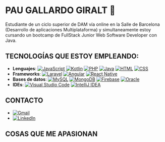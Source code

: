 # PAU GALLARDO GIRALT 👋
Estudiante de un ciclo superior de DAM vía online en la Salle de Barcelona (Desarrollo de aplicaciones Multiplataforma) y simultaneamente estoy cursando un bootcamp de FullStack Junior Web Software Developer con Java. 

## TECNOLOGÍAS QUE ESTOY EMPLEANDO:

- **Lenguajes**: [![JavaScript](https://img.shields.io/badge/JavaScript-F7DF1E?logo=javascript&logoColor=000)](#) [![Kotlin](https://img.shields.io/badge/Kotlin-%237F52FF.svg?logo=kotlin&logoColor=white)](#) [![PHP](https://img.shields.io/badge/php-%23777BB4.svg?&logo=php&logoColor=white)](#) [![Java](https://img.shields.io/badge/Java-%23ED8B00.svg?logo=openjdk&logoColor=white)](#) [![HTML](https://img.shields.io/badge/HTML-%23E34F26.svg?logo=html5&logoColor=white)](#) 	[![CSS](https://img.shields.io/badge/CSS-1572B6?logo=css3&logoColor=fff)](#)
- **Frameworks**: [![Laravel](https://img.shields.io/badge/Laravel-%23FF2D20.svg?logo=laravel&logoColor=white)](#) [![Angular](https://img.shields.io/badge/Angular-%23DD0031.svg?logo=angular&logoColor=white)](#) 	[![React Native](https://img.shields.io/badge/React_Native-%2320232a.svg?logo=react&logoColor=%2361DAFB)](#) 
- **Bases de datos**: [![MySQL](https://img.shields.io/badge/MySQL-4479A1?logo=mysql&logoColor=fff)](#) [![MongoDB](https://img.shields.io/badge/MongoDB-%234ea94b.svg?logo=mongodb&logoColor=white)](#) [![Firebase](https://img.shields.io/badge/Firebase-039BE5?logo=Firebase&logoColor=white)](#) 	[![Oracle](https://custom-icon-badges.demolab.com/badge/Oracle-F80000?logo=oracle&logoColor=fff)](#)  
- **IDEs**: [![Visual Studio Code](https://custom-icon-badges.demolab.com/badge/Visual%20Studio%20Code-0078d7.svg?logo=vsc&logoColor=white)](#) 	[![IntelliJ IDEA](https://img.shields.io/badge/IntelliJIDEA-000000.svg?logo=intellij-idea&logoColor=white)](#) 


## CONTACTO 
- [![Gmail](https://img.shields.io/badge/Gmail-D14836?logo=gmail&logoColor=white)](mailto:paugallardogiralt@gmail.com)
- [![LinkedIn](https://custom-icon-badges.demolab.com/badge/LinkedIn-0A66C2?logo=linkedin-white&logoColor=fff)](https://www.linkedin.com/in/pau-gallardo-giralt-ba2265266/)

## COSAS QUE ME APASIONAN 







 










<!--
**PauetGG/PauetGG** is a ✨ _special_ ✨ repository because its `README.md` (this file) appears on your GitHub profile.

Here are some ideas to get you started:

- 🔭 I’m currently working on ...
- 🌱 I’m currently learning ...
- 👯 I’m looking to collaborate on ...
- 🤔 I’m looking for help with ...
- 💬 Ask me about ...
- 📫 How to reach me: ...
- 😄 Pronouns: ...
- ⚡ Fun fact: ...
-->
